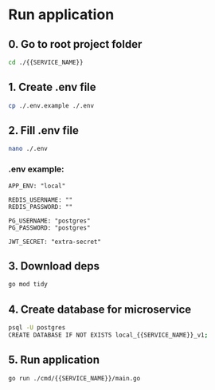 # Run application

## 0. Go to root project folder
```bash
cd ./{{SERVICE_NAME}}
```

## 1. Create .env file
```bash 
cp ./.env.example ./.env
```

## 2. Fill .env file
```bash
nano ./.env
```
### .env example:
```nano
APP_ENV: "local"

REDIS_USERNAME: ""
REDIS_PASSWORD: ""

PG_USERNAME: "postgres"
PG_PASSWORD: "postgres"

JWT_SECRET: "extra-secret"
```

## 3. Download deps
```bash
go mod tidy
```

## 4. Create database for microservice
```bash
psql -U postgres
CREATE DATABASE IF NOT EXISTS local_{{SERVICE_NAME}}_v1;
```

## 5. Run application
```bash
go run ./cmd/{{SERVICE_NAME}}/main.go
```